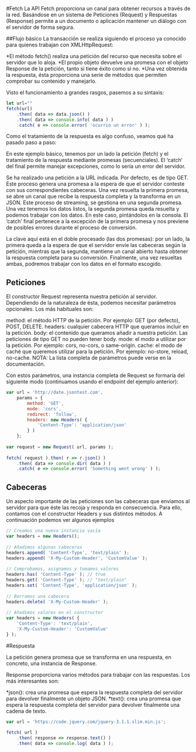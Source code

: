 #Fetch
La API Fetch proporciona un canal para obtener recursos a través de la red. Basándose en un sistema de Peticiones (Request) y Respuestas (Response) permite a un documento o aplicación mantener un diálogo con el servidor de forma segura.

##Flujo básico
La transacción se realiza siguiendo el proceso ya conocido para quienes trabajan con XMLHttpRequest:

*El método fetch() realiza una petición del recurso que necesita sobre el servidor que lo aloja.
*El propio objeto devuelve una promesa con el objeto Response de la petición, tanto si tiene éxito como si no.
*Una vez obtenida la respuesta, ésta proporciona una serie de métodos que permiten comprobar su contenido y manejarlo.

Visto el funcionamiento a grandes rasgos, pasemos a su sintaxis:

````javascript
let url=""
fetch(url)
    .then( data => data.json() )
    .then( data => console.info( data ) )
    .catch( e => console.error( 'ocurrio un error' ) );
````
Como el tratamiento de la respuesta es algo confuso, veamos qué ha pasado paso a paso:


En este ejemplo básico, tenemos por un lado la petición (fetch) y el tratamiento de la respuesta mediante promesas (secuenciales). El ‘catch‘ del final permite manejar excepciones, como lo sería un error del servidor.

Se ha realizado una petición a la URL indicada. Por defecto, es de tipo GET. Este proceso genera una promesa a la espera de que el servidor conteste con sus correspondientes cabeceras.
Una vez resuelta la primera promesa, se abre un canal que recibe la respuesta completa y la transforma en un JSON. Este proceso de streaming, se gestiona en una segunda promesa.
Una vez tenemos los datos listos, la segunda promesa queda resuelta y podemos trabajar con los datos. En este caso, pintándolos en la consola.
El ‘catch’ final pertenece a la excepción de la primera promesa y nos previene de posibles errores durante el proceso de conversión.

La clave aquí está en el doble procesado (las dos promesas): por un lado, la primera queda a la espera de que el servidor envíe las cabeceras según la petición, mientras que la segunda, mantiene un canal abierto hasta obtener la respuesta completa para su conversión. Finalmente, una vez resueltas ambas, podremos trabajar con los datos en el formato escogido.

## Peticiones
El constructor Request representa nuestra petición al servidor. Dependiendo de la naturaleza de ésta, podemos necesitar parámetros opcionales. Los más habituales son:

method: el método HTTP de la petición. Por ejemplo: GET (por defecto), POST, DELETE.
headers: cualquier cabecera HTTP que queramos incluir en la petición.
body: el contenido que queramos añadir a nuestra petición. Las peticiones de tipo GET no pueden tener body.
mode: el modo a utilizar por la petición. Por ejemplo: cors, no-cors, o same-origin.
cache: el modo de caché que queremos utilizar para la petición. Por ejemplo: no-store, reload, no-cache.
NOTA: La lista completa de parámetros puede verse en la documentación.

Con estos parámetros, una instancia completa de Request se formaría del siguiente modo (continuamos usando el endpoint del ejemplo anterior):

````javascript
var url = 'http://date.jsontest.com',
    params = {
        method: 'GET', 
        mode: 'cors', 
        redirect: 'follow',
        headers: new Headers( {
            'Content-Type': 'application/json'
        } )
    };     
 
var request = new Request( url, params );
 
fetch( request ).then( r => r.json() )
    .then( data => console.dir( data ) )
    .catch( e => console.error( 'Something went wrong' ) );

````


## Cabeceras
Un aspecto importante de las peticiones son las cabeceras que enviamos al servidor para que éste las recoja y responda en consecuencia. Para ello, contamos con el constructor Headers y sus distintos métodos. A continuación podemos ver algunos ejemplos

````javascript
// Creamos una nueva instancia vacía
var headers = new Headers();
 
// Añadimos algunas cabeceras
headers.append( 'Content-Type', 'text/plain' );
headers.append( 'X-My-Custom-Header', 'CustomValue' );
 
// Comprobamos, asignamos y tomamos valores
headers.has( 'Content-Type' ); // true
headers.get( 'Content-Type' ); // "text/plain"
headers.set( 'Content-Type', 'application/json' );
 
// Borramos una cabecera
headers.delete( 'X-My-Custom-Header' );
 
// Añadimos valores en el constructor
var headers = new Headers( {
    'Content-Type': 'text/plain',
    'X-My-Custom-Header': 'CustomValue'
} );
````


#Respuesta

La petición genera promesa que se transforma en una respuesta, en concreto, una instancia de Response.

Response proporciona varios métodos para trabajar con las respuestas. Los más interesantes son:

*json(): crea una promesa que espera la respuesta completa del servidor para devolver finalmente un objeto JSON.
*text(): crea una promesa que espera la respuesta completa del servidor para devolver finalmente una cadena de texto.

````javascript
var url = 'https://code.jquery.com/jquery-3.1.1.slim.min.js';
 
fetch( url )
    .then( response => response.text() )
    .then( data => console.log( data ) );

````